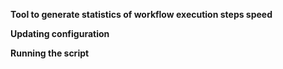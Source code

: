 **Tool to generate statistics of workflow execution steps speed**  
   

**Updating configuration**  
  

**Running the script**  

